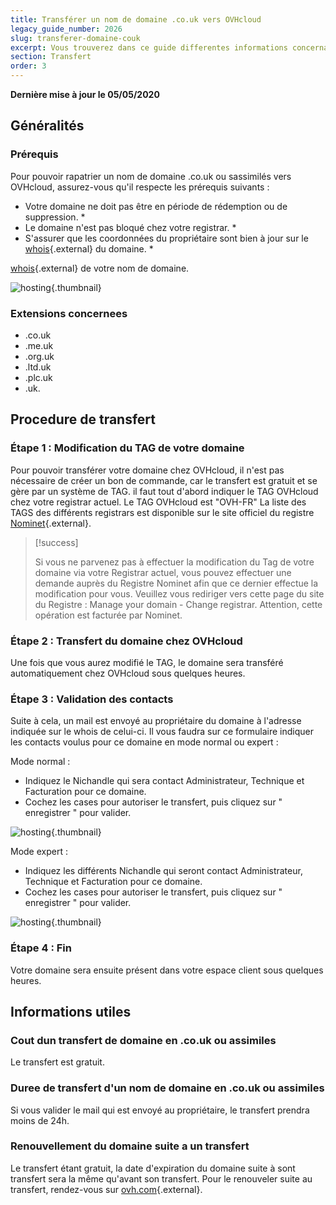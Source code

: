 ```yaml
---
title: Transférer un nom de domaine .co.uk vers OVHcloud
legacy_guide_number: 2026
slug: transferer-domaine-couk
excerpt: Vous trouverez dans ce guide differentes informations concernant le rapatriement d’un nom de domaine ayant l’extension .co.uk ou assimilees vers OVHcloud.
section: Transfert
order: 3
---
```


**Dernière mise à jour le 05/05/2020**

## Généralités

### Prérequis
Pour pouvoir rapatrier un nom de domaine .co.uk ou sassimilés vers OVHcloud, assurez-vous qu'il respecte les prérequis suivants :

- Votre domaine ne doit pas être en période de rédemption ou de suppression. *
- Le domaine n'est pas bloqué chez votre registrar. *
- S'assurer que les coordonnées du propriétaire sont bien à jour sur le [whois](https://www.ovh.com/cgi-bin/whois.pl){.external} du domaine. *

[whois](https://www.ovh.com/cgi-bin/whois.pl){.external} de votre nom de domaine.


![hosting](images/3485.png){.thumbnail}


### Extensions concernees
- .co.uk
- .me.uk
- .org.uk
- .ltd.uk
- .plc.uk
- .uk.


## Procedure de transfert

### Étape 1 &#58; Modification du TAG de votre domaine
Pour pouvoir transférer votre domaine chez OVHcloud, il n'est pas nécessaire de créer un bon de commande, car le transfert est gratuit et se gère par un système de TAG. il faut tout d'abord indiquer le TAG OVHcloud chez votre registrar actuel. Le TAG OVHcloud est "OVH-FR" La liste des TAGS des différents registrars est disponible sur le site officiel du registre [Nominet](http://www.nominet.uk/registrar-list){.external}.



> [!success]
>
> Si vous ne parvenez pas à effectuer la modification du Tag de votre domaine via
> votre Registrar actuel, vous pouvez effectuer une demande auprès du Registre
> Nominet afin que ce dernier effectue la modification pour vous.
> Veuillez vous rediriger vers cette page du site du Registre : Manage your domain - Change registrar.
> Attention, cette opération est facturée par Nominet.
> 


### Étape 2 &#58; Transfert du domaine chez OVHcloud
Une fois que vous aurez modifié le TAG, le domaine sera transféré automatiquement chez OVHcloud sous quelques heures.


### Étape 3 &#58; Validation des contacts
Suite à cela, un mail est envoyé au propriétaire du domaine à l'adresse indiquée sur le whois de celui-ci. Il vous faudra sur ce formulaire indiquer les contacts voulus pour ce domaine en mode normal ou expert :

Mode normal :

- Indiquez le Nichandle qui sera contact Administrateur, Technique et Facturation pour ce domaine.
- Cochez les cases pour autoriser le transfert, puis cliquez sur " enregistrer " pour valider.


![hosting](images/3487.png){.thumbnail}

Mode expert :

- Indiquez les différents Nichandle qui seront contact Administrateur, Technique et Facturation pour ce domaine.
- Cochez les cases pour autoriser le transfert, puis cliquez sur " enregistrer " pour valider.


![hosting](images/3486.png){.thumbnail}


### Étape 4 &#58; Fin
Votre domaine sera ensuite présent dans votre espace client sous quelques heures.


## Informations utiles

### Cout dun transfert de domaine en .co.uk ou assimiles
Le transfert est gratuit.


### Duree de transfert d'un nom de domaine  en .co.uk ou assimiles
Si vous valider le mail qui est envoyé au propriétaire, le transfert prendra moins de 24h.


### Renouvellement du domaine suite a un transfert
Le transfert étant gratuit, la date d'expiration du domaine suite à sont transfert sera la même qu'avant son transfert. Pour le renouveler suite au transfert, rendez-vous sur [ovh.com](https://www.ovh.com){.external}.
